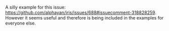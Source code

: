 A silly example for this issue: https://github.com/alphayan/iris/issues/688#issuecomment-318828259.
However it seems useful and therefore is being included in the examples for everyone else.